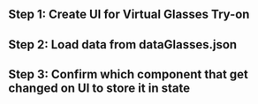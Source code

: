 ## Step 1: Create UI for Virtual Glasses Try-on

## Step 2: Load data from dataGlasses.json

## Step 3: Confirm which component that get changed on UI to store it in state
